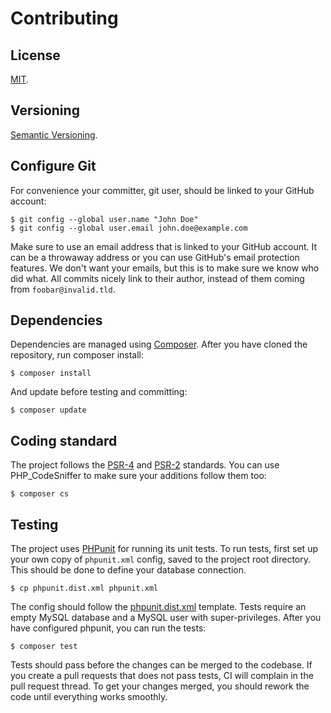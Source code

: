 Contributing
=====

License
----

[MIT](https://raw.github.com/gocom/danpu/master/LICENSE).

Versioning
----

[Semantic Versioning](https://semver.org/).

Configure Git
----

For convenience your committer, git user, should be linked to your GitHub account:

    $ git config --global user.name "John Doe"
    $ git config --global user.email john.doe@example.com

Make sure to use an email address that is linked to your GitHub account. It can be a throwaway address or you can use GitHub's email protection features. We don't want your emails, but this is to make sure we know who did what. All commits nicely link to their author, instead of them coming from ``foobar@invalid.tld``.

Dependencies
----

Dependencies are managed using [Composer](https://getcomposer.org). After you have cloned the repository, run composer install:

    $ composer install

And update before testing and committing:

    $ composer update

Coding standard
----

The project follows the [PSR-4](https://www.php-fig.org/psr/psr-4/) and [PSR-2](https://www.php-fig.org/psr/psr-2/) standards. You can use PHP_CodeSniffer to make sure your additions follow them too:

    $ composer cs

Testing
----

The project uses [PHPunit](https://phpunit.de) for running its unit tests. To run tests, first set up your own copy of `phpunit.xml` config, saved to the project root directory. This should be done to define your database connection.

    $ cp phpunit.dist.xml phpunit.xml

The config should follow the [phpunit.dist.xml](https://github.com/gocom/danpu/blob/master/phpunit.dist.xml) template. Tests require an empty MySQL database and a MySQL user with super-privileges. After you have configured phpunit, you can run the tests:

    $ composer test

Tests should pass before the changes can be merged to the codebase. If you create a pull requests that does not pass tests, CI will complain in the pull request thread. To get your changes merged, you should rework the code until everything works smoothly.

